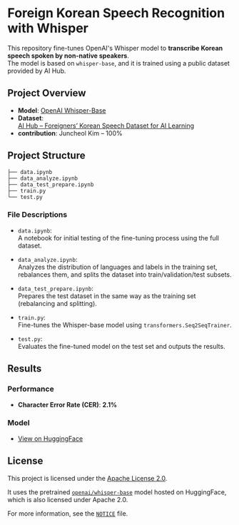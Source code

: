# Foreign Korean Speech Recognition with Whisper

This repository fine-tunes OpenAI's Whisper model to **transcribe Korean speech spoken by non-native speakers**.  
The model is based on `whisper-base`, and it is trained using a public dataset provided by AI Hub.



## Project Overview

- **Model**: [OpenAI Whisper-Base](https://huggingface.co/openai/whisper-base)  
- **Dataset**:  
  [AI Hub – Foreigners’ Korean Speech Dataset for AI Learning](https://www.aihub.or.kr/aihubdata/data/view.do?currMenu=&topMenu=&aihubDataSe=data&dataSetSn=505)  
- **contribution**: Juncheol Kim – 100%



## Project Structure

```text
├── data.ipynb
├── data_analyze.ipynb
├── data_test_prepare.ipynb
├── train.py
└── test.py
```

### File Descriptions

- `data.ipynb`:  
  A notebook for initial testing of the fine-tuning process using the full dataset.

- `data_analyze.ipynb`:  
  Analyzes the distribution of languages and labels in the training set, rebalances them, and splits the dataset into train/validation/test subsets.

- `data_test_prepare.ipynb`:  
  Prepares the test dataset in the same way as the training set (rebalancing and splitting).

- `train.py`:  
  Fine-tunes the Whisper-base model using `transformers.Seq2SeqTrainer`.

- `test.py`:  
  Evaluates the fine-tuned model on the test set and outputs the results.



## Results

### Performance

- **Character Error Rate (CER)**: **2.1%**

### Model

- [View on HuggingFace](https://huggingface.co/icig/non-native-korean-speech-asr)



## License

This project is licensed under the [Apache License 2.0](LICENSE).

It uses the pretrained [`openai/whisper-base`](https://huggingface.co/openai/whisper-base) model hosted on HuggingFace, which is also licensed under Apache 2.0.

For more information, see the [`NOTICE`](NOTICE) file.
